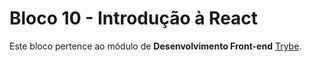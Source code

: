 # Bloco 10 - Introdução à React

Este bloco pertence ao módulo de **Desenvolvimento Front-end** [Trybe](https://www.betrybe.com/).
